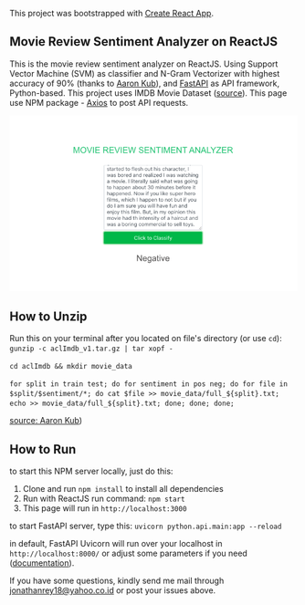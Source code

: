 This project was bootstrapped with [Create React App](https://github.com/facebook/create-react-app).

## Movie Review Sentiment Analyzer on ReactJS

This is the movie review sentiment analyzer on ReactJS. Using Support Vector Machine (SVM) as classifier and N-Gram Vectorizer with highest accuracy of 90% (thanks to [Aaron Kub](https://towardsdatascience.com/sentiment-analysis-with-python-part-1-5ce197074184)), and [FastAPI](https://fastapi.tiangolo.com/) as API framework, Python-based. This project uses IMDB Movie Dataset ([source](http://ai.stanford.edu/~amaas/data/sentiment/)). This page use NPM package - [Axios](https://www.npmjs.com/package/axios) to post API requests.

![Interface](https://raw.githubusercontent.com/jonathanrsmjtk/page_svm_imdb_review/master/Screen%20Shot%202020-09-11%20at%2019.46.35.png)
## How to Unzip
Run this on your terminal after you located on file's directory (or use `cd`):
`gunzip -c aclImdb_v1.tar.gz | tar xopf -`

`cd aclImdb && mkdir movie_data`

`for split in train test; do for sentiment in pos neg; do for file in $split/$sentiment/*; do cat $file >> movie_data/full_${split}.txt; echo >> movie_data/full_${split}.txt; done; done; done;` 

[source: Aaron Kub](https://towardsdatascience.com/sentiment-analysis-with-python-part-1-5ce197074184))

## How to Run
to start this NPM server locally, just do this:
1. Clone and run `npm install` to install all dependencies
2. Run with ReactJS run command:
`npm start`
3. This page will run in `http://localhost:3000`

to start FastAPI server, type this:
`uvicorn python.api.main:app --reload`

in default, FastAPI Uvicorn will run over your localhost in `http://localhost:8000/` or adjust some parameters if you need ([documentation](https://fastapi.tiangolo.com/deployment/)).

If you have some questions, kindly send me mail through jonathanrey18@yahoo.co.id or post your issues above.

